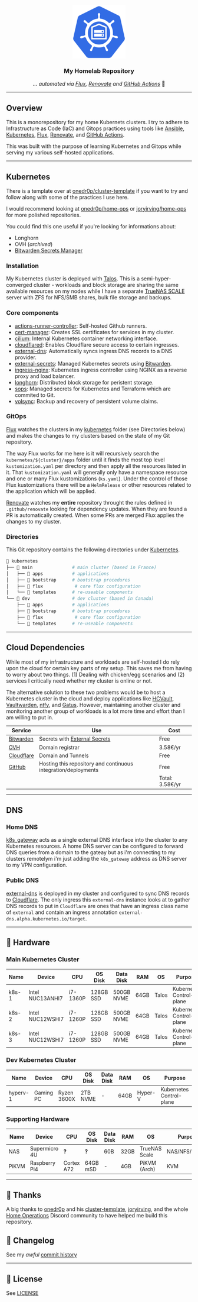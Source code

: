 <div align="center">

<img src="https://raw.githubusercontent.com/h-wb/home-ops/main/docs/src/assets/icons/logo.png" align="center" width="144px" height="144px"/>


### My Homelab Repository

_... automated via [Flux](https://fluxcd.io), [Renovate](https://github.com/renovatebot/renovate) and [GitHub Actions](https://github.com/features/actions)_ 🤖

</div>

---

## Overview

This is a monorepository for my home Kubernets clusters. I try to adhere to Infrastructure as Code (IaC) and Gitops practices using tools like [Ansible](https://www.ansible.com/), [Kubernetes](https://kubernetes.io/), [Flux](https://github.com/fluxcd/flux2), [Renovate](https://github.com/renovatebot/renovate), and [GitHub Actions](https://github.com/features/actions).

This was built with the purpose of learning Kubernetes and Gitops while serving my various self-hosted applications.

---

## Kubernetes

There is a template over at [onedr0p/cluster-template](https://github.com/onedr0p/cluster-template) if you want to try and follow along with some of the practices I use here.

I would recommend looking at [onedr0p/home-ops](https://github.com/onedr0p/home-ops) or [joryirving/home-ops](https://github.com/joryirving/home-ops) for more polished repositories.

You could find this one useful if you're looking for informations about:
- Longhorn
- OVH (*archived*)
- [Bitwarden Secrets Manager](https://external-secrets.io/latest/provider/bitwarden-secrets-manager/)

### Installation

My Kubernetes cluster is deployed with [Talos](https://www.talos.dev). This is a semi-hyper-converged cluster - workloads and block storage are sharing the same available resources on my nodes while I have a separate [TrueNAS SCALE](https://www.truenas.com/truenas-scale/) server with ZFS for NFS/SMB shares, bulk file storage and backups.

### Core components

- [actions-runner-controller](https://github.com/actions/actions-runner-controller): Self-hosted Github runners.
- [cert-manager](https://github.com/cert-manager/cert-manager): Creates SSL certificates for services in my cluster.
- [cilium](https://github.com/cilium/cilium): Internal Kubernetes container networking interface.
- [cloudflared](https://github.com/cloudflare/cloudflared): Enables Cloudflare secure access to certain ingresses.
- [external-dns](https://github.com/kubernetes-sigs/external-dns): Automatically syncs ingress DNS records to a DNS provider.
- [external-secrets](https://github.com/external-secrets/external-secrets/): Managed Kubernetes secrets using [Bitwarden](https://bitwarden.com/).
- [ingress-nginx](https://github.com/kubernetes/ingress-nginx): Kubernetes ingress controller using NGINX as a reverse proxy and load balancer.
- [longhorn](https://github.com/longhorn/longhorn): Distributed block storage for peristent storage.
- [sops](https://github.com/getsops/sops): Managed secrets for Kubernetes and Terraform which are commited to Git.
- [volsync](https://github.com/backube/volsync): Backup and recovery of persistent volume claims.

### GitOps

[Flux](https://github.com/fluxcd/flux2) watches the clusters in my [kubernetes](./kubernetes/) folder (see Directories below) and makes the changes to my clusters based on the state of my Git repository.

The way Flux works for me here is it will recursively search the `kubernetes/${cluster}/apps` folder until it finds the most top level `kustomization.yaml` per directory and then apply all the resources listed in it. That `kustomization.yaml` will generally only have a namespace resource and one or many Flux kustomizations (`ks.yaml`). Under the control of those Flux kustomizations there will be a `HelmRelease` or other resources related to the application which will be applied.

[Renovate](https://github.com/renovatebot/renovate) watches my **entire** repository throught the rules defined in `.github/renovate` looking for dependency updates. When they are found a PR is automatically created. When some PRs are merged Flux applies the changes to my cluster.

### Directories

This Git repository contains the following directories under [Kubernetes](./kubernetes/).

```sh
📁 kubernetes
├── 📁 main               # main cluster (based in France)
│   ├── 📁 apps           # applications
│   ├── 📁 bootstrap      # bootstrap procedures
│   ├── 📁 flux            # core flux configuration
│   └── 📁 templates      # re-useable components
└── 📁 dev                # dev cluster (based in Canada)
    ├── 📁 apps           # applications
    ├── 📁 bootstrap      # bootstrap procedures
    ├── 📁 flux            # core flux configuration
    └── 📁 templates      # re-useable components
```

---

## Cloud Dependencies

While most of my infrastructure and workloads are self-hosted I do rely upon the cloud for certain key parts of my setup. This saves me from having to worry about two things. (1) Dealing with chicken/egg scenarios and (2) services I critically need whether my cluster is online or not.

The alternative solution to these two problems would be to host a Kubernetes cluster in the cloud and deploy applications like [HCVault](https://www.vaultproject.io/), [Vaultwarden](https://github.com/dani-garcia/vaultwarden), [ntfy](https://ntfy.sh/), and [Gatus](https://gatus.io/). However, maintaining another cluster and monitoring another group of workloads is a lot more time and effort than I am willing to put in.

| Service                                     | Use                                                               | Cost           |
|---------------------------------------------|-------------------------------------------------------------------|----------------|
| [Bitwarden](https://bitwarden.com/)         | Secrets with [External Secrets](https://external-secrets.io/)     | Free        |
| [OVH](https://www.ovhcloud.com)             | Domain registrar                                                  | 3.58€/yr        |
| [Cloudflare](https://www.cloudflare.com/)     | Domain and Tunnels                                                | Free       |
| [GitHub](https://github.com/)               | Hosting this repository and continuous integration/deployments    | Free           |
|                                             |                                                                   | Total: 3.58€/yr |

---

## DNS

### Home DNS

[k8s_gateway](https://github.com/ori-edge/k8s_gateway) acts as a single external DNS interface into the cluster to any Kubernetes resources. A home DNS server can be configured to forward DNS queries from a domain to the gateay but as i'm connecting to my clusters remotelym i'm just adding the `k8s_gateway` address as DNS server to my VPN configuration.

### Public DNS

[external-dns](https://github.com/kubernetes-sigs/external-dns) is deployed in my cluster and configured to sync DNS records to [Cloudflare](https://www.cloudflare.com/). The only ingress this `external-dns` instance looks at to gather DNS records to put in `Cloudflare` are ones that have an ingress class name of `external` and contain an ingress annotation `external-dns.alpha.kubernetes.io/target`.

---

## 🔧 Hardware

### Main Kubernetes Cluster

| Name  | Device         | CPU       | OS Disk   | Data Disk | RAM  | OS    | Purpose           |
|-------|----------------|-----------|-----------|-----------|------|-------|-------------------|
| k8s-1 | Intel NUC13ANHI7   | i7-1360P | 128GB SSD | 500GB NVME  | 64GB | Talos | Kubernetes Control-plane |
| k8s-2 | Intel NUC12WSHI7   | i7-1260P | 128GB SSD | 500GB NVME  | 64GB | Talos | Kubernetes Control-plane |
| k8s-3 | Intel NUC12WSHI7   | i7-1260P | 128GB SSD | 500GB NVME  | 64GB | Talos | Kubernetes Control-plane |

### Dev Kubernetes Cluster

| Name  | Device         | CPU       | OS Disk   | Data Disk | RAM  | OS    | Purpose           |
|-------|----------------|-----------|-----------|-----------|------|-------|-------------------|
| hyperv-1 | Gaming PC   | Ryzen 3600X | 2TB NVME | -  | 64GB | Hyper-V | Kubernetes Control-plane |

### Supporting Hardware

| Name   | Device         | CPU           | OS Disk    | Data Disk  | RAM   | OS           | Purpose        |
|--------|----------------|---------------|------------|------------|-------|--------------|----------------|
| NAS    | Supermicro 4U        | **?**     | **?**   | 60B | 32GB | TrueNAS Scale       | NAS/NFS/Backup |
| PiKVM  | Raspberry Pi4  | Cortex A72    | 64GB mSD   | -          | 4GB   | PiKVM (Arch) | KVM            |

---

## 🤝 Thanks

A big thanks to [onedr0p](https://github.com/onedr0p) and his [cluster-template](https://github.com/onedr0p/cluster-template), [joryirving](https://github.com/joryirving), and the whole [Home Operations](https://discord.gg/home-operations) Discord community to have helped me build this repository.


## 📜 Changelog

See my _awful_ [commit history](https://github.com/h-wb/home-ops/commits/main)

---

## 🔏 License

See [LICENSE](./LICENSE)
